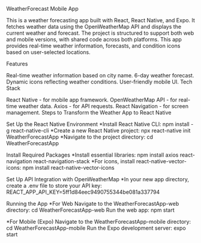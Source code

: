 WeatherForecast Mobile App

This is a weather forecasting app built with React, React Native, and Expo. It fetches weather data using the OpenWeatherMap API and displays the current weather and forecast. The project is structured to support both web and mobile versions, with shared code across both platforms. This app provides real-time weather information, forecasts, and condition icons based on user-selected locations.

Features

Real-time weather information based on city name.
6-day weather forecast.
Dynamic icons reflecting weather conditions.
User-friendly mobile UI.
Tech Stack

React Native - for mobile app framework.
OpenWeatherMap API - for real-time weather data.
Axios - for API requests.
React Navigation - for screen management.
Steps to Transform the Weather App to React Native

Set Up the React Native Environment *Install React Native CLI: npm install -g react-native-cli *Create a new React Native project: npx react-native init WeatherForecastApp *Navigate to the project directory: cd WeatherForecastApp

Install Required Packages *Install essential libraries: npm install axios react-navigation react-navigation-stack *For icons, install react-native-vector-icons: npm install react-native-vector-icons

Set Up API Integration with OpenWeatherMap *In your new app directory, create a .env file to store your API key: REACT_APP_API_KEY=5ff1d84eec9490755344be081a337794

Running the App *For Web Navigate to the WeatherForecastApp-web directory: cd WeatherForecastApp-web Run the web app: npm start

*For Mobile (Expo) Navigate to the WeatherForecastApp-mobile directory: cd WeatherForecastApp-mobile Run the Expo development server: expo start
